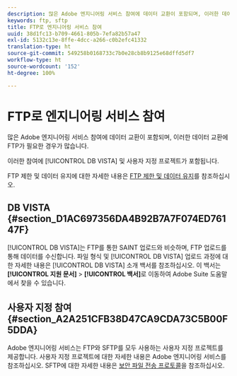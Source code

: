 ```yaml
---
description: 많은 Adobe 엔지니어링 서비스 참여에 데이터 교환이 포함되며, 이러한 데이터 교환에 FTP가 필요한 경우가 많습니다.
keywords: ftp, sftp
title: FTP로 엔지니어링 서비스 참여
uuid: 38d1fc13-b709-4661-805b-7efa82b57a47
exl-id: 5132c13e-8ffe-4dcc-a266-c0b2efc41332
translation-type: ht
source-git-commit: 549258b0168733c7b0e28cb8b9125e68dffd5df7
workflow-type: ht
source-wordcount: '152'
ht-degree: 100%

---
```


# FTP로 엔지니어링 서비스 참여

많은 Adobe 엔지니어링 서비스 참여에 데이터 교환이 포함되며, 이러한 데이터 교환에 FTP가 필요한 경우가 많습니다.

이러한 참여에 [!UICONTROL DB VISTA] 및 사용자 지정 프로젝트가 포함됩니다.

FTP 제한 및 데이터 유지에 대한 자세한 내용은 [FTP 제한 및 데이터 유지](/help/export/ftp-and-sftp/ftp-limits.md)를 참조하십시오.

## DB VISTA {#section_D1AC697356DA4B92B7A7F074ED76147F}

[!UICONTROL DB VISTA]는 FTP를 통한 SAINT 업로드와 비슷하며, FTP 업로드를 통해 데이터를 수신합니다. 파일 형식 및 [!UICONTROL DB VISTA] 업로드 과정에 대한 자세한 내용은 [!UICONTROL DB VISTA] 소개 백서를 참조하십시오. 이 백서는 **[!UICONTROL 지원 문서]** > **[!UICONTROL 백서]**&#x200B;로 이동하여 Adobe Suite 도움말에서 찾을 수 있습니다.

## 사용자 지정 참여 {#section_A2A251CFB38D47CA9CDA73C5B00F5DDA}

Adobe 엔지니어링 서비스는 FTP와 SFTP를 모두 사용하는 사용자 지정 프로젝트를 제공합니다. 사용자 지정 프로젝트에 대한 자세한 내용은 Adobe 엔지니어링 서비스를 참조하십시오. SFTP에 대한 자세한 내용은 [보안 파일 전송 프로토콜](/help/export/ftp-and-sftp/c-sftp/ftp-sftp.md)을 참조하십시오.
